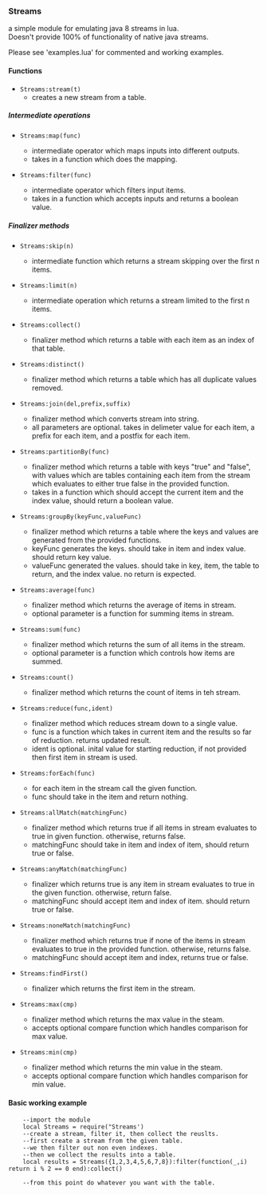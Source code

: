 ### Streams  
a simple module for emulating java 8 streams in lua.  
Doesn't provide 100% of functionality of native java streams.  

Please see 'examples.lua' for commented and working examples.

#### Functions  
- ```Streams:stream(t)```
    - creates a new stream from a table.

##### Intermediate operations


 - ```Streams:map(func)```  
    - intermediate operator which maps inputs into different outputs.  
    - takes in a function which does the mapping.  


 - ```Streams:filter(func)```  
    - intermediate operator which filters input items.  
    - takes in a function which accepts inputs and returns a boolean value.  

##### Finalizer methods  
- ```Streams:skip(n)```
    - intermediate function which returns a stream skipping over the first n items.


- ```Streams:limit(n)```
    - intermediate operation which returns a stream limited to the first n items.


 - ```Streams:collect()```  
    - finalizer method which returns a table with each item as an index of that table.  


 - ```Streams:distinct()```  
    - finalizer method which returns a table which has all duplicate values removed.  


 - ```Streams:join(del,prefix,suffix)```  
    - finalizer method which converts stream into string.  
    - all parameters are optional. takes in delimeter value for each item, a prefix for each item, and a postfix for each item.  


 - ```Streams:partitionBy(func)```  
    - finalizer method which returns a table with keys "true" and "false", with values which are tables containing each item from the stream which evaluates to either true false in the provided function.  
    - takes in a function which should accept the current item and the index value, should return a boolean value.  


 - ```Streams:groupBy(keyFunc,valueFunc)```  
    - finalizer method which returns a table where the keys and values are generated from the provided functions.
    - keyFunc generates the keys. should take in item and index value.  should return key value.  
    - valueFunc generated the values. should take in key, item, the table to return, and the index value. no return is expected.  


 - ```Streams:average(func)```  
    - finalizer method which returns the average of items in stream.  
    - optional parameter is a function for summing items in stream.  


 - ```Streams:sum(func)```  
   - finalizer method which returns the sum of all items in the stream.  
   - optional parameter is a function which controls how items are summed.  


 - ```Streams:count()```  
    - finalizer method which returns the count of items in teh stream.  


 - ```Streams:reduce(func,ident)```  
    - finalizer method which reduces stream down to a single value.  
    - func is a function which takes in current item and the results so far of reduction. returns updated result.    
    - ident is optional. inital value for starting reduction, if not provided then first item in stream is used.  


 - ```Streams:forEach(func)```  
    - for each item in the stream call the given function.  
    - func should take in the item and return nothing.  


 - ```Streams:allMatch(matchingFunc)```  
    - finalizer method which returns true if all items in stream evaluates to true in given function.  otherwise, returns false.  
    - matchingFunc should take in item and index of item, should return true or false.  


 - ```Streams:anyMatch(matchingFunc)```  
    - finalizer which returns true is any item in stream evaluates to true in the given function. otherwise, return false.
    - matchingFunc should accept item and index of item. should return true or false.  
   

 - ```Streams:noneMatch(matchingFunc)```  
    - finalizer method which returns true if none of the items in stream evaluates to true in the provided function. otherwise, returns false.  
    - matchingFunc should accept item and index, returns true or false.


 - ```Streams:findFirst()```  
    - finalizer which returns the first item in the stream.  
   

 - ```Streams:max(cmp)```  
    - finalizer method which returns the max value in the steam.  
    - accepts optional compare function which handles comparison for max value.
   

 - ```Streams:min(cmp)```  
     - finalizer method which returns the min value in the steam.
     - accepts optional compare function which handles comparison for min value.  


#### Basic working example  
``` 
    --import the module
    local Streams = require("Streams')
    --create a stream, filter it, then collect the reuslts.
    --first create a stream from the given table.
    --we then filter out non even indexes.
    --then we collect the results into a table.
    local results = Streams({1,2,3,4,5,6,7,8}):filter(function(_,i) return i % 2 == 0 end):collect()    
    
    --from this point do whatever you want with the table.
```
